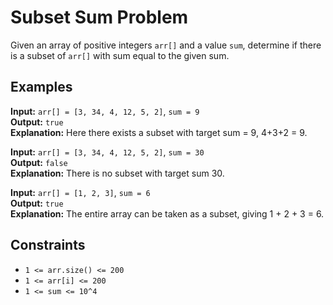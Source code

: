 # Subset Sum Problem

Given an array of positive integers `arr[]` and a value `sum`, determine if there is a subset of `arr[]` with sum equal to the given sum.

## Examples

**Input:** `arr[] = [3, 34, 4, 12, 5, 2]`, `sum = 9`  
**Output:** `true`  
**Explanation:** Here there exists a subset with target sum = 9, 4+3+2 = 9.

**Input:** `arr[] = [3, 34, 4, 12, 5, 2]`, `sum = 30`  
**Output:** `false`  
**Explanation:** There is no subset with target sum 30.

**Input:** `arr[] = [1, 2, 3]`, `sum = 6`  
**Output:** `true`  
**Explanation:** The entire array can be taken as a subset, giving 1 + 2 + 3 = 6.

## Constraints

- `1 <= arr.size() <= 200`
- `1 <= arr[i] <= 200`
- `1 <= sum <= 10^4`
